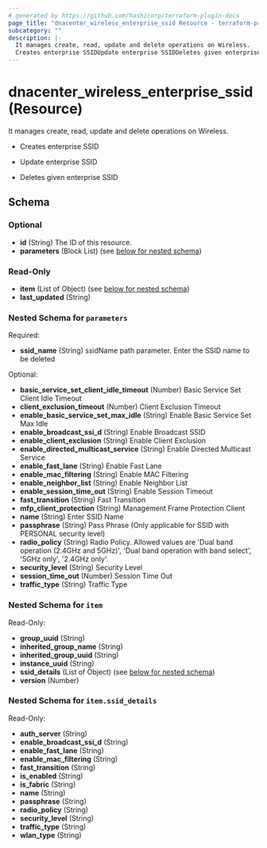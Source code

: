 ```yaml
---
# generated by https://github.com/hashicorp/terraform-plugin-docs
page_title: "dnacenter_wireless_enterprise_ssid Resource - terraform-provider-dnacenter"
subcategory: ""
description: |-
  It manages create, read, update and delete operations on Wireless.
  Creates enterprise SSIDUpdate enterprise SSIDDeletes given enterprise SSID
---
```


# dnacenter_wireless_enterprise_ssid (Resource)

It manages create, read, update and delete operations on Wireless.

- Creates enterprise SSID

- Update enterprise SSID

- Deletes given enterprise SSID



<!-- schema generated by tfplugindocs -->
## Schema

### Optional

- **id** (String) The ID of this resource.
- **parameters** (Block List) (see [below for nested schema](#nestedblock--parameters))

### Read-Only

- **item** (List of Object) (see [below for nested schema](#nestedatt--item))
- **last_updated** (String)

<a id="nestedblock--parameters"></a>
### Nested Schema for `parameters`

Required:

- **ssid_name** (String) ssidName path parameter. Enter the SSID name to be deleted

Optional:

- **basic_service_set_client_idle_timeout** (Number) Basic Service Set Client Idle Timeout
- **client_exclusion_timeout** (Number) Client Exclusion Timeout
- **enable_basic_service_set_max_idle** (String) Enable Basic Service Set Max Idle
- **enable_broadcast_ssi_d** (String) Enable Broadcast SSID
- **enable_client_exclusion** (String) Enable Client Exclusion
- **enable_directed_multicast_service** (String) Enable Directed Multicast Service
- **enable_fast_lane** (String) Enable Fast Lane
- **enable_mac_filtering** (String) Enable MAC Filtering
- **enable_neighbor_list** (String) Enable Neighbor List
- **enable_session_time_out** (String) Enable Session Timeout
- **fast_transition** (String) Fast Transition
- **mfp_client_protection** (String) Management Frame Protection Client
- **name** (String) Enter SSID Name
- **passphrase** (String) Pass Phrase (Only applicable for SSID with PERSONAL security level)
- **radio_policy** (String) Radio Policy. Allowed values are 'Dual band operation (2.4GHz and 5GHz)', 'Dual band operation with band select', '5GHz only', '2.4GHz only'.
- **security_level** (String) Security Level
- **session_time_out** (Number) Session Time Out
- **traffic_type** (String) Traffic Type


<a id="nestedatt--item"></a>
### Nested Schema for `item`

Read-Only:

- **group_uuid** (String)
- **inherited_group_name** (String)
- **inherited_group_uuid** (String)
- **instance_uuid** (String)
- **ssid_details** (List of Object) (see [below for nested schema](#nestedobjatt--item--ssid_details))
- **version** (Number)

<a id="nestedobjatt--item--ssid_details"></a>
### Nested Schema for `item.ssid_details`

Read-Only:

- **auth_server** (String)
- **enable_broadcast_ssi_d** (String)
- **enable_fast_lane** (String)
- **enable_mac_filtering** (String)
- **fast_transition** (String)
- **is_enabled** (String)
- **is_fabric** (String)
- **name** (String)
- **passphrase** (String)
- **radio_policy** (String)
- **security_level** (String)
- **traffic_type** (String)
- **wlan_type** (String)


